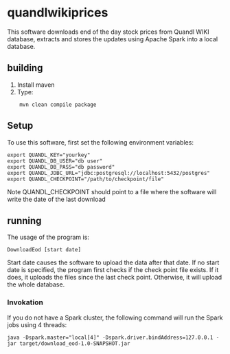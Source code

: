 # quandlwikiprices

This software downloads end of the day stock prices from Quandl WIKI database, extracts and stores
the updates using Apache Spark into a local database.

## building
1. Install maven
2. Type:
````
	mvn clean compile package
````
	
## Setup
To use this software, first set the following environment variables:


````
export QUANDL_KEY="yourkey"
export QUANDL_DB_USER="db user"
export QUANDL_DB_PASS="db password"
export QUANDL_JDBC_URL="jdbc:postgresql://localhost:5432/postgres"
export QUANDL_CHECKPOINT="/path/to/checkpoint/file"
````

Note QUANDL_CHECKPOINT should point to a file where the software will write the date of the last download

## running

The usage of the program is:

````
DownloadEod [start date]
````

Start date causes the software to upload the data after that date. If no start date is specified, the program first checks if the check point file exists. If it does, it uploads the files since the last check point. Otherwise, it will upload the whole database.

### Invokation
If you do not have a Spark cluster, the following command will run the Spark jobs using 4 threads:

````
java -Dspark.master="local[4]" -Dspark.driver.bindAddress=127.0.0.1 -jar target/download_eod-1.0-SNAPSHOT.jar
````
